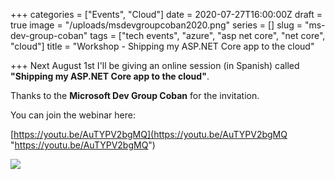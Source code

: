 +++
categories = ["Events", "Cloud"]
date = 2020-07-27T16:00:00Z
draft = true
image = "/uploads/msdevgroupcoban2020.png"
series = []
slug = "ms-dev-group-coban"
tags = ["tech events", "azure", "asp net core", "net core", "cloud"]
title = "Workshop - Shipping my ASP.NET Core app to the cloud"

+++
Next August 1st I'll be giving an online session (in Spanish) called **"Shipping my ASP.NET Core app to the cloud"**.

Thanks to the **Microsoft Dev Group Coban** for the invitation.

You can join the webinar here:

[https://youtu.be/AuTYPV2bgMQ](https://youtu.be/AuTYPV2bgMQ "https://youtu.be/AuTYPV2bgMQ")

![](/uploads/msdevgroupcoban2020.png)